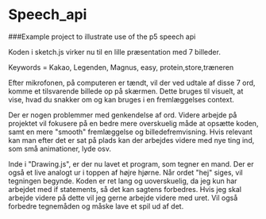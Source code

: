 # Speech_api

###Example project to illustrate use of the p5 speech api

Koden i sketch.js virker nu til en lille præsentation med 7 billeder. 

Keywords = Kakao, Legenden, Magnus, easy, protein,store,træneren

Efter mikrofonen, på computeren er tændt, vil der ved udtale af disse 7 ord, komme et tilsvarende billede op på skærmen. Dette bruges til visuelt, at vise, hvad du snakker om og kan bruges i en fremlæggelses context. 

Der er nogen problemmer med genkendelse af ord. Videre arbejde på projektet vil fokusere på en bedre mere overskuelig måde at opsætte koden, samt en mere "smooth" fremlæggelse og billedefremvisning. Hvis relevant kan man efter det er sat på plads kan der arbejdes videre med nye ting ind, som små animationer, lyde osv. 


Inde i "Drawing.js", er der nu lavet et program, som tegner en mand. Der er også et live analogt ur i toppen af højre hjørne. Når ordet "hej" siges, vil tegningen begynde. Koden er ret lang og uoverskuelig, da jeg kun har arbejdet med if statements, så det kan sagtens forbedres. Hvis jeg skal arbejde videre på dette vil jeg gerne arbejde videre med uret. Vil også forbedre tegnemåden og måske lave et spil ud af det. 
